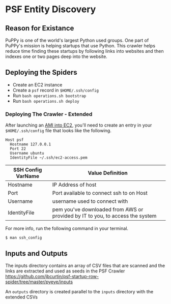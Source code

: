 # PSF Entity Discovery

## Reason for Existance
PuPPy is one of the world's largest Python used groups. One part of PuPPy's mission is helping startups that use Python. This crawler helps reduce time finding these startups by following links into websites and then indexes one or two pages deep into the website.

## Deploying the Spiders

* Create an EC2 instance
* Create a `psf` record in `$HOME/.ssh/config`
* Run `bash operations.sh bootstrap`
* Run `bash operations.sh deploy`

### Deploying The Crawler - Extended

After launching an [AMI into EC2](https://cloud-images.ubuntu.com/locator/ec2/), you'll need to create an entry in your `$HOME/.ssh/config` file that looks like the following.
```
Host psf
  Hostname 127.0.0.1
  Port 22
  Username ubuntu
  IdentityFile ~/.ssh/ec2-access.pem
```

|SSH Config VarName|Value Definition|
|--------|----------|
|Hostname| IP Address of host|
|Port| Port available to connect ssh to on Host|
|Username| username used to connect with|
|IdentityFile| pem you've downloaded from AWS or provided by IT to you, to access the system|

For more info, run the following command in your terminal.
```
$ man ssh_config
```

## Inputs and Outputs

The inputs directory contains an array of CSV files that are scanned and the links are extracted and used as seeds in the PSF Crawler
https://github.com/jbcurtin/psf-startup-row-spider/tree/master/pyeye/inputs

An `outputs` directory is created parallel to the `inputs` directory with the extended CSVs
